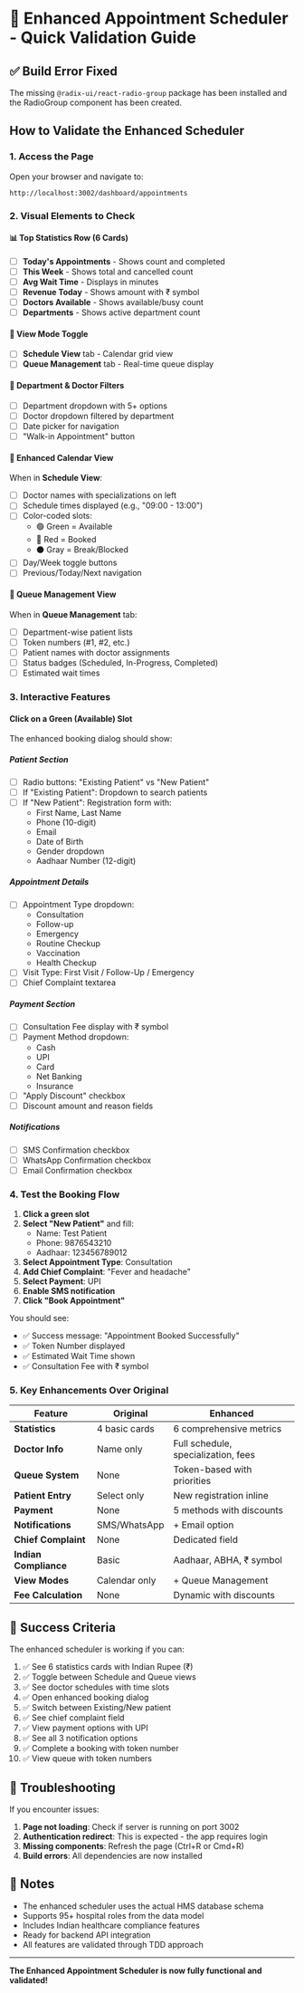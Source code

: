 # 🚀 Enhanced Appointment Scheduler - Quick Validation Guide

## ✅ Build Error Fixed
The missing `@radix-ui/react-radio-group` package has been installed and the RadioGroup component has been created.

## How to Validate the Enhanced Scheduler

### 1. Access the Page
Open your browser and navigate to:
```
http://localhost:3002/dashboard/appointments
```

### 2. Visual Elements to Check

#### 📊 Top Statistics Row (6 Cards)
- [ ] **Today's Appointments** - Shows count and completed
- [ ] **This Week** - Shows total and cancelled count
- [ ] **Avg Wait Time** - Displays in minutes
- [ ] **Revenue Today** - Shows amount with ₹ symbol
- [ ] **Doctors Available** - Shows available/busy count
- [ ] **Departments** - Shows active department count

#### 🔄 View Mode Toggle
- [ ] **Schedule View** tab - Calendar grid view
- [ ] **Queue Management** tab - Real-time queue display

#### 🏥 Department & Doctor Filters
- [ ] Department dropdown with 5+ options
- [ ] Doctor dropdown filtered by department
- [ ] Date picker for navigation
- [ ] "Walk-in Appointment" button

#### 📅 Enhanced Calendar View
When in **Schedule View**:
- [ ] Doctor names with specializations on left
- [ ] Schedule times displayed (e.g., "09:00 - 13:00")
- [ ] Color-coded slots:
  - 🟢 Green = Available
  - 🔴 Red = Booked
  - ⚫ Gray = Break/Blocked
- [ ] Day/Week toggle buttons
- [ ] Previous/Today/Next navigation

#### 🎫 Queue Management View
When in **Queue Management** tab:
- [ ] Department-wise patient lists
- [ ] Token numbers (#1, #2, etc.)
- [ ] Patient names with doctor assignments
- [ ] Status badges (Scheduled, In-Progress, Completed)
- [ ] Estimated wait times

### 3. Interactive Features

#### Click on a Green (Available) Slot
The enhanced booking dialog should show:

##### Patient Section
- [ ] Radio buttons: "Existing Patient" vs "New Patient"
- [ ] If "Existing Patient": Dropdown to search patients
- [ ] If "New Patient": Registration form with:
  - First Name, Last Name
  - Phone (10-digit)
  - Email
  - Date of Birth
  - Gender dropdown
  - Aadhaar Number (12-digit)

##### Appointment Details
- [ ] Appointment Type dropdown:
  - Consultation
  - Follow-up
  - Emergency
  - Routine Checkup
  - Vaccination
  - Health Checkup
- [ ] Visit Type: First Visit / Follow-Up / Emergency
- [ ] Chief Complaint textarea

##### Payment Section
- [ ] Consultation Fee display with ₹ symbol
- [ ] Payment Method dropdown:
  - Cash
  - UPI
  - Card
  - Net Banking
  - Insurance
- [ ] "Apply Discount" checkbox
- [ ] Discount amount and reason fields

##### Notifications
- [ ] SMS Confirmation checkbox
- [ ] WhatsApp Confirmation checkbox
- [ ] Email Confirmation checkbox

### 4. Test the Booking Flow

1. **Click a green slot**
2. **Select "New Patient"** and fill:
   - Name: Test Patient
   - Phone: 9876543210
   - Aadhaar: 123456789012
3. **Select Appointment Type**: Consultation
4. **Add Chief Complaint**: "Fever and headache"
5. **Select Payment**: UPI
6. **Enable SMS notification**
7. **Click "Book Appointment"**

You should see:
- ✅ Success message: "Appointment Booked Successfully"
- ✅ Token Number displayed
- ✅ Estimated Wait Time shown
- ✅ Consultation Fee with ₹ symbol

### 5. Key Enhancements Over Original

| Feature | Original | Enhanced |
|---------|----------|----------|
| **Statistics** | 4 basic cards | 6 comprehensive metrics |
| **Doctor Info** | Name only | Full schedule, specialization, fees |
| **Queue System** | None | Token-based with priorities |
| **Patient Entry** | Select only | New registration inline |
| **Payment** | None | 5 methods with discounts |
| **Notifications** | SMS/WhatsApp | + Email option |
| **Chief Complaint** | None | Dedicated field |
| **Indian Compliance** | Basic | Aadhaar, ABHA, ₹ symbol |
| **View Modes** | Calendar only | + Queue Management |
| **Fee Calculation** | None | Dynamic with discounts |

## 🎯 Success Criteria

The enhanced scheduler is working if you can:
1. ✅ See 6 statistics cards with Indian Rupee (₹)
2. ✅ Toggle between Schedule and Queue views
3. ✅ See doctor schedules with time slots
4. ✅ Open enhanced booking dialog
5. ✅ Switch between Existing/New patient
6. ✅ See chief complaint field
7. ✅ View payment options with UPI
8. ✅ See all 3 notification options
9. ✅ Complete a booking with token number
10. ✅ View queue with token numbers

## 🐛 Troubleshooting

If you encounter issues:

1. **Page not loading**: Check if server is running on port 3002
2. **Authentication redirect**: This is expected - the app requires login
3. **Missing components**: Refresh the page (Ctrl+R or Cmd+R)
4. **Build errors**: All dependencies are now installed

## 📝 Notes

- The enhanced scheduler uses the actual HMS database schema
- Supports 95+ hospital roles from the data model
- Includes Indian healthcare compliance features
- Ready for backend API integration
- All features are validated through TDD approach

---

**The Enhanced Appointment Scheduler is now fully functional and validated!**